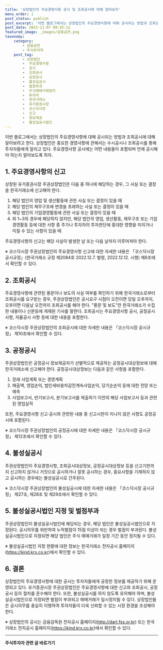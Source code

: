 ```yaml
---
title: '상장법인의 주요경영사항 공시 및 조회공시에 대해 알아보자'
menu_order: 1
post_status: publish
post_excerpt: '이번 블로그에서는 상장법인의 주요경영사항에 대해 공시되는 방법과 조회공시에 대해 알아보려고 한다. 상장법인은 중요한 경영사항에 관해서는 수시공시나 조회공시를 통해 투자자들에게 알리고 있다. 주요경영사항 공시에는 어떤 내용들이 포함되며 언제 공시해야 하는지 알아보도록 하자.'
post_date: 2023-11-07 09:35:12
featured_image: _images/금융금전.png
taxonomy:
    category:
        - 금융금전
        - 주식투자자
    post_tag:
        - 상장법인
        -  주요경영사항
        -  공시
        -  조회공시
        -  공정공시
        -  불성실공시
        -  벌점부과
        -  주식매매거래정지
        -  투자자
        -  한국거래소
        -  유가증권시장
        -  코스닥시장
        -  신고
        -  정보제공
        -  불성실공시법인
---
```



이번 블로그에서는 상장법인의 주요경영사항에 대해 공시되는 방법과 조회공시에 대해 알아보려고 한다. 상장법인은 중요한 경영사항에 관해서는 수시공시나 조회공시를 통해 투자자들에게 알리고 있다. 주요경영사항 공시에는 어떤 내용들이 포함되며 언제 공시해야 하는지 알아보도록 하자.

## 1. 주요경영사항의 신고

상장된 유가증권시장 주권상장법인은 다음 중 하나에 해당하는 경우, 그 사실 또는 결정을 한국거래소에 신고해야 한다.

1. 해당 법인의 영업 및 생산활동에 관한 사실 또는 결정이 있을 때
2. 해당 법인의 재무구조에 변경을 초래하는 사실 또는 결정이 있을 때
3. 해당 법인의 기업경영활동에 관한 사실 또는 결정이 있을 때
4. 위 1~3의 경우에 해당하지 않지만, 해당 법인의 영업, 생산활동, 재무구조 또는 기업경영활동 등에 대한 사항 중 주가나 투자자의 투자판단에 중대한 영향을 미치거나 미칠 수 있는 사항이 있을 때

주요경영사항의 신고는 해당 사실이 발생한 날 또는 다음 날까지 이루어져야 한다.

※ 코스닥시장 주권상장법인의 주요경영사항 신고에 대한 자세한 내용은 「코스닥시장 공시규정」(한국거래소 규정 제2084호 2022.12.7. 발령, 2022.12.12. 시행) 제6조에서 확인할 수 있다.

## 2. 조회공시

주요경영사항에 관련된 풍문이나 보도의 사실 여부를 확인하기 위해 한국거래소로부터 조회공시를 요구받는 경우, 주권상장법인은 공시요구 시점이 오전이면 당일 오후까지, 오후이면 다음날 오전까지 조회공시를 해야 한다. "풍문 및 보도"란 한국거래소가 수집한 내용이나 신문등에 게재된 기사를 말한다. 조회공시는 주요경영사항 공시, 공정공시 사항, 자율공시 사항 등에 대한 내용을 포함한다.

※ 코스닥시장 주권상장법인의 조회공시에 대한 자세한 내용은 「코스닥시장 공시규정」 제10조에서 확인할 수 있다.

## 3. 공정공시

주권상장법인은 공정공시 정보제공자가 선별적으로 제공하는 공정공시대상정보에 대해 한국거래소에 신고해야 한다. 공정공시대상정보는 다음과 같은 사항을 포함한다.

1. 장래 사업계획 또는 경영계획
2. 매출액, 영업손익, 법인세비용차감전계속사업손익, 당기순손익 등에 대한 전망 또는 예측
3. 사업보고서, 반기보고서, 분기보고서를 제출하기 이전의 해당 사업보고서 등과 관련된 영업실적

또한, 주요경영사항 신고·공시와 관련된 내용 중 신고시한이 지나지 않은 사항도 공정공시에 포함된다.

※ 코스닥시장 주권상장법인의 공정공시에 대한 자세한 내용은 「코스닥시장 공시규정」 제12조에서 확인할 수 있다.

## 4. 불성실공시

주권상장법인이 주요경영사항, 조회공시대상정보, 공정공시대상정보 등을 신고기한까지 신고하지 않거나 거짓으로 공시하거나 잘못 공시하는 경우, 중요사항을 기재하지 않고 공시하는 경우에는 불성실공시로 간주된다.

※ 코스닥시장 주권상장법인의 불성실공시에 대한 자세한 내용은 「코스닥시장 공시규정」 제27조, 제28조 및 제29조에서 확인할 수 있다.

## 5. 불성실공시법인 지정 및 벌점부과

주권상장법인이 불성실공시법인에 해당되는 경우, 해당 법인은 불성실공시법인으로 지정된다. 공시의무를 위반하여 누적벌점이 15점 이상이 되는 경우 벌점이 부과된다. 불성실공시법인으로 지정되면 해당 법인은 주식 매매거래가 일정 기간 동안 정지될 수 있다.

※ 불성실공시법인 지정 현황에 대한 정보는 한국거래소 전자공시 홈페이지(https://kind.krx.co.kr)에서 확인할 수 있다.

## 6. 결론

상장법인의 주요경영사항에 대한 공시는 투자자들에게 공정한 정보를 제공하기 위해 운영되고 있다. 유가증권시장 주권상장법인은 주요경영사항에 대한 신고와 조회공시, 공정공시 등의 절차를 준수해야 한다. 또한, 불성실공시를 하지 않도록 유의해야 하며, 불성실공시법인으로 지정되면 벌점이 부과되고 매매거래가 일시정지될 수 있다. 상장법인들은 공시의무를 충실히 이행하여 투자자들이 더욱 신뢰할 수 있는 시장 환경을 조성해야 한다.

※ 상장법인의 공시는 금융감독원 전자공시 홈페이지(http://dart.fss.or.kr) 또는 한국거래소 전자공시 홈페이지(https://kind.krx.co.kr)에서 확인할 수 있다.
<!-- wp:separator -->
<hr class="wp-block-separator has-alpha-channel-opacity"/>
<!-- /wp:separator -->

<!-- wp:group {"backgroundColor":"base","layout":{"type":"constrained"}} -->
<div class="wp-block-group has-base-background-color has-background"><!-- wp:paragraph {"align":"center","fontSize":"medium"} -->
<p class="has-text-align-center has-large-font-size"><strong>주식투자자 관련 글 바로가기</strong></p>
<!-- /wp:paragraph -->


<!-- wp:latest-posts
{"categories":[{"id":15119,"count":19,"description":"","link":"https://uknowlaw.com/category/%ec%a3%bc%ec%8b%9d%ed%88%ac%ec%9e%90%ec%9e%90/","name":"주식투자자","slug":"주식투자자","taxonomy":"category","parent":0,"meta":[],"_links":{"self":[{"href":"https://uknowlaw.com/wp-json/wp/v2/categories/15119"}],"collection":[{"href":"https://uknowlaw.com/wp-json/wp/v2/categories"}],"about":[{"href":"https://uknowlaw.com/wp-json/wp/v2/taxonomies/category"}],"wp:post_type":[{"href":"https://uknowlaw.com/wp-json/wp/v2/posts?categories=15119"}],"curies":[{"name":"wp","href":"https://api.w.org/{rel}","templated":true}]}}],"postsToShow":100,"excerptLength":28,"postLayout":"grid","columns":2,"featuredImageAlign":"left","featuredImageSizeSlug":"large","fontSize":"small"} /--></div>
<!-- /wp:group -->